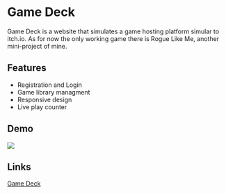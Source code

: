 
# Game Deck

Game Deck is a website that simulates a game hosting platform simular to itch.io. As for now the only working game there is Rogue Like Me, another mini-project of mine.

## Features

- Registration and Login
- Game library managment
- Responsive design
- Live play counter


## Demo

![](https://github.com/everythingisunavailable/GameDeck-public/blob/main/recording_demo.gif)


##  Links
[Game Deck](gamedeck.synergize.co)


